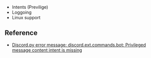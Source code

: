 * Intents (Previlige)
* Loggoing
* Linux support

## Reference
* [Discord.py error message: discord.ext.commands.bot: Privileged message content intent is missing](https://stackoverflow.com/questions/73458847/discord-py-error-message-discord-ext-commands-bot-privileged-message-content-i)
